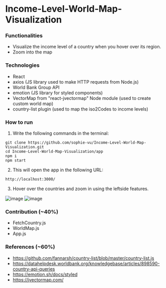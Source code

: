 # Income-Level-World-Map-Visualization

### Functionalities
* Visualize the income level of a country when you hover over its region.
* Zoom into the map

### Technologies
* React
* axios (JS library used to make HTTP requests from Node.js)
* World Bank Group API
* emotion (JS library for styled components)
* VectorMap from "react-jvectormap" Node module (used to create custom world map)
* country-list plugin (used to map the iso2Codes to income levels)

### How to run
1. Write the following commands in the terminal:
```
git clone https://github.com/sophie-vu/Income-Level-World-Map-Visualization.git
cd Income-Level-World-Map-Visualization/app
npm i
npm start
```
2. This will open the app in the following URL: 
```
http://localhost:3000/
```
3. Hover over the countries and zoom in using the leftside features.

![image](https://user-images.githubusercontent.com/71732942/214393578-8764fb6b-14df-4373-a4ed-62531f0b5b58.png)
![image](https://user-images.githubusercontent.com/71732942/214393893-0a667651-e194-43a6-b914-db1845317c51.png)

### Contribution (~40%)
* FetchCountry.js
* WorldMap.js
* App.js

### References (~60%)
* https://github.com/fannarsh/country-list/blob/master/country-list.js
* https://datahelpdesk.worldbank.org/knowledgebase/articles/898590-country-api-queries
* https://emotion.sh/docs/styled
* https://jvectormap.com/

